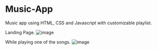 # Music-App
Music app using HTML, CSS and Javascript with customizable playlist.

Landing Page.
![image](https://user-images.githubusercontent.com/50070773/103816186-94f93100-508a-11eb-8374-c3fef3ef4079.png)


While playing one of the songs.
![image](https://user-images.githubusercontent.com/50070773/103816314-cbcf4700-508a-11eb-9ba5-027bd83a7c99.png)


